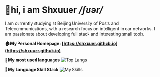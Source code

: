 # :wave:hi, i am Shxuuer <i>/ʃʊər/</i>

I am currently studying at Beijing University of Posts and Telecommunications, with a research focus on intelligent in car networks. I am passionate about developing full stack and interesting small tools.

**:house:My Personal Homepage: [https://shxuuer.github.io](https://shxuuer.github.io)**

**:star2:My most used languages**
![Top Langs](https://github-readme-stats.vercel.app/api/top-langs/?username=shxuuer)

**:hammer:My Language Skill Stack**
![My Skills](https://skillicons.dev/icons?i=js,ts,java,kotlin,py,c,cpp,cs,lua,vue,react,electron,unity,mysql&perline=7)